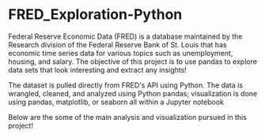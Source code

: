 # FRED_Exploration-Python
Federal Reserve Economic Data (FRED) is a database maintained by the Research division of the Federal Reserve Bank of St. Louis that has economic time series data for various topics such as unemployment, housing, and salary.  The objective of this project is to use pandas to explore data sets that look interesting and extract any insights!

The dataset is pulled directly from FRED's API using Python.  The data is wrangled, cleaned, and analyzed using Python pandas; visualization is done using pandas, matplotlib, or seaborn all within a Jupyter notebook

Below are the some of the main analysis and visualization pursued in this project!

##
